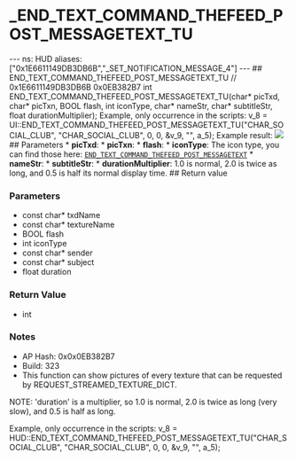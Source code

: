 # _END_TEXT_COMMAND_THEFEED_POST_MESSAGETEXT_TU

--- ns: HUD aliases: ["0x1E6611149DB3DB6B","_SET_NOTIFICATION_MESSAGE_4"] --- ## END_TEXT_COMMAND_THEFEED_POST_MESSAGETEXT_TU  // 0x1E6611149DB3DB6B 0x0EB382B7 int END_TEXT_COMMAND_THEFEED_POST_MESSAGETEXT_TU(char* picTxd, char* picTxn, BOOL flash, int iconType, char* nameStr, char* subtitleStr, float durationMultiplier);  Example, only occurrence in the scripts:  v_8 = UI::END_TEXT_COMMAND_THEFEED_POST_MESSAGETEXT_TU("CHAR_SOCIAL_CLUB", "CHAR_SOCIAL_CLUB", 0, 0, &v_9, "", a_5);  Example result: ![](https://i.imgur.com/YrN4Bcm.png)   ## Parameters * **picTxd**: * **picTxn**: * **flash**: * **iconType**: The icon type, you can find those here: [`END_TEXT_COMMAND_THEFEED_POST_MESSAGETEXT`](#_0x1CCD9A37359072CF) * **nameStr**: * **subtitleStr**: * **durationMultiplier**: 1.0 is normal, 2.0 is twice as long, and 0.5 is half its normal display time.  ## Return value

### Parameters
* const char* txdName
* const char* textureName
* BOOL flash
* int iconType
* const char* sender
* const char* subject
* float duration

### Return Value
* int

### Notes
* AP Hash: 0x0x0EB382B7
* Build: 323
* This function can show pictures of every texture that can be requested by REQUEST_STREAMED_TEXTURE_DICT.

NOTE: 'duration' is a multiplier, so 1.0 is normal, 2.0 is twice as long (very slow), and 0.5 is half as long.

Example, only occurrence in the scripts:
v_8 = HUD::END_TEXT_COMMAND_THEFEED_POST_MESSAGETEXT_TU("CHAR_SOCIAL_CLUB", "CHAR_SOCIAL_CLUB", 0, 0, &v_9, "", a_5);

